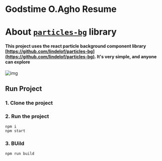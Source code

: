 # Godstime O.Agho Resume

# About [`particles-bg`](https://github.com/lindelof/particles-bg) library

#### This project uses the react particle background component library [https://github.com/lindelof/particles-bg](https://github.com/lindelof/particles-bg). It's very simple, and anyone can explore

![img](https://github.com/Gtstride/particles-bg/raw/develop/image/03.jpg?raw=true)

## Run Project
### 1. Clone the project

### 2. Run the project
```shell
npm i
npm start
```

### 3. BUild
```shell
npm run build
```
